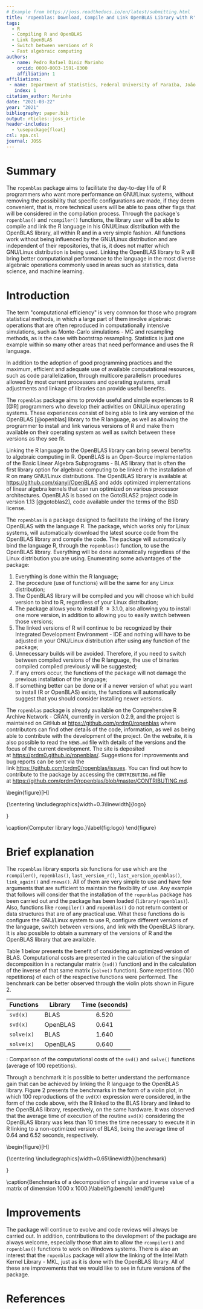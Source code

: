 ```yaml
---
# Example from https://joss.readthedocs.io/en/latest/submitting.html
title: 'ropenblas: Download, Compile and Link OpenBLAS Library with R'
tags:
  - R
  - Compiling R and OpenBLAS
  - Link OpenBLAS
  - Switch between versions of R
  - Fast algebraic computing
authors:
  - name: Pedro Rafael Diniz Marinho
    orcid: 0000-0003-1591-8300
    affiliation: 1
affiliations:
 - name: Department of Statistics, Federal University of Paraíba, João Pessoa, Paraíba - PB, Brazil
   index: 1
citation_author: Marinho
date: "2021-03-22"
year: "2021"
bibliography: paper.bib
output: rticles::joss_article
header-includes:
  - \usepackage{float}
csl: apa.csl
journal: JOSS
---
```


# Summary



The `ropenblas` package aims to facilitate the day-to-day life of R programmers who want more performance on GNU/Linux systems, without removing the possibility that specific configurations are made, if they deem convenient, that is, more technical users will be able to pass other flags that will be considered in the compilation process. Through the package's `ropenblas()` and `rcompiler()` functions, the library user will be able to compile and link the R language in his GNU/Linux distribution with the OpenBLAS library, all within R and in a very simple fashion. All functions work without being influenced by the GNU/Linux distribution and are independent of their repositories, that is, it does not matter which GNU/Linux distribution is being used. Linking the OpenBLAS library to R will bring better computational performance to the language in the most diverse algebraic operations commonly used in areas such as statistics, data science, and machine learning.

<!-- # Statement of Need -->

<!-- The `ropenblas` package aims to allow algebraic computing of R to be performed using the OpenBLAS library, that is, it allows easy linking of R to the OpenBLAS library on GNU/Linux systems without depending on the distribution repositories. This will allow several researchers in the areas of statistics, data science, and machine learning to take advantage of more efficient performance in algebraic calculations, for example, multiplication, factorization, and matrix inversion. The `ropenblas` library, version 0.2.9 will also allow the R programmer to have, in his GNU/Linux distribution, several compiled versions of the R language giving the possibility to easily switch between these versions, this being an Open Source functionality that is only possible in some commercial IDEs of R. All this is done within the R language, minimizing the chance of less experienced users to break their operating system by running several instructions that are not perfectly understood. -->

<!-- The fact that the `ropenblas` package does not depend on the repositories of the GNU/Linux distribution will allow that in more stable distributions the R programmer will have at his disposal the most recent version of the OpenBLAS libraries and the R language. Everything is done safely, since the `ropenblas` package uses the stable versions of the official development repositories of the OpenBLAS library and the R programming language, respectively. Until the present version, the package has more than 11000 downloads, having an average of more than 1000 downloads in the month before the date of this submission, based on the official R language repositories. -->

# Introduction

The term "computational efficiency" is very common for those who program statistical methods, in which a large part of them involve algebraic operations that are often reproduced in computationally intensive simulations, such as Monte-Carlo simulations - MC and resampling methods, as is the case with bootstrap resampling. Statistics is just one example within so many other areas that need performance and uses the R language.

In addition to the adoption of good programming practices and the maximum, efficient and adequate use of available computational resources, such as code parallelization, through multicore parallelism procedures allowed by most current processors and operating systems, small adjustments and linkage of libraries can provide useful benefits.

The `ropenblas` package aims to provide useful and simple experiences to R [@R] programmers who develop their activities on GNU/Linux operating systems. These experiences consist of being able to link any version of the OpenBLAS [@openblas] library to the R language, as well as allowing the programmer to install and link various versions of R and make them available on their operating system as well as switch between these versions as they see fit.

Linking the R language to the OpenBLAS library can bring several benefits to algebraic computing in R. OpenBLAS is an Open-Source implementation of the Basic Linear Algebra Subprograms - BLAS library that is often the first library option for algebraic computing to be linked in the installation of R on many GNU/Linux distributions. The OpenBLAS library is available at <https://github.com/xianyi/OpenBLAS> and adds optimized implementations of linear algebra kernels that can run optimized on various processor architectures. OpenBLAS is based on the GotoBLAS2 project code in version 1.13 [@gotoblas2], code available under the terms of the BSD license.

<!-- The functions of the `ropenblas` package can help the R language user to make this link without leaving the R promprt, as well as allowing the user to choose the version of OpenBLAS to be considered, the last stable version being considered by default . Everything is accomplished by functions without many arguments and without major complications to be used. These functions can be very comforting for users of R on GNU/Linux systems who do not feel safe to run several codes in a terminal that runs Shell Script codes for the language configuration. -->

<!-- It is very common to see users of R in distributions with repositories not prone to immediate updates of programs using several tutorials found in communities on the internet suggesting several lines of code and steps that can be potentially dangerous or easy to be misunderstood by many users of R language. Being able to compile, enable resources if necessary and switch between versions of R using simple functions to be used and without leaving the command pompt of the R language is attractive. -->

<!-- # General package information -->

The `ropenblas` is a package designed to facilitate the linking of the library OpenBLAS with the language R. The package, which works only for Linux systems, will automatically download the latest source code from the OpenBLAS library and compile the code. The package will automatically bind the language R, through the `ropenblas()` function, to use the OpenBLAS library. Everything will be done automatically regardless of the Linux distribution you are using. Enumerating some advantages of the package:

1.  Everything is done within the R language;
2.  The procedure (use of functions) will be the same for any Linux distribution;
3.  The OpenBLAS library will be compiled and you will choose which build version to bind to R, regardless of your Linux distribution;
4.  The package allows you to install R $\geq 3.1.0$, also allowing you to install one more version, in addition to allowing you to easily switch between those versions;
5.  The linked versions of R will continue to be recognized by their Integrated Development Environment - IDE and nothing will have to be adjusted in your GNU/Linux distribution after using any function of the package;
6.  Unnecessary builds will be avoided. Therefore, if you need to switch between compiled versions of the R language, the use of binaries compiled compiled previously will be suggested;
7.  If any errors occur, the functions of the package will not damage the previous installation of the language;
8.  If something better can be done or if a newer version of what you want to install (R or OpenBLAS) exists, the functions will automatically suggest that you should consider installing newer versions.

The `ropenblas` package is already available on the Comprehensive R Archive Network - CRAN, currently in version 0.2.9, and the project is maintained on GitHub at <https://github.com/prdm0/ropenblas> where contributors can find other details of the code, information, as well as being able to contribute with the development of the project. On the website, it is also possible to read the `NEWS.md` file with details of the versions and the focus of the current development. The site is deposited at <https://prdm0.github.io/ropenblas/>. Suggestions for improvements and bug reports can be sent via the link <https://github.com/prdm0/ropenblas/issues>. You can find out how to contribute to the package by accessing the `CONTRIBUTING.md` file at <https://github.com/prdm0/ropenblas/blob/master/CONTRIBUTING.md>.

\begin{figure}[H]

{\centering \includegraphics[width=0.3\linewidth]{logo} 

}

\caption{Computer library logo.}\label{fig:logo}
\end{figure}

<!-- You can also specify older versions of the OpenBLAS library. Automatically, if no version is specified, the `ropenblas` package will consider the latest version of the library OpenBLAS.  -->

<!-- Considering using the OpenBLAS library rather than the BLAS may bring extra optimizations for your code and improved computational performance for your simulations, since OpenBLAS is an optimized implementation of the library BLAS. -->

<!-- Some of the reasons why it is convenient to link R language to the use of BLAS optimized alternatives can be found here. Several other benchmarks that point to improved computing performance by considering the library OpenBLAS can be found on the internet. -->

<!-- The `ropenblas` package, by `rcompiler()` function is also useful if you want to install different versions of the R language. The different versions, specified by the user of the R language, will be compiled and will also be linked to the OpenBLAS library. If you want to switch between compiled versions of the R language, no compilation is needed anymore. This allows you to avoid having to get your hands dirty with tedious operating system settings, regardless of your GNU/Linux distribution. Another great use of the `rcompiler()` function is that you will not be dependent on updating your GNU/Linux distribution repositories and you can always have the latest version of the R language. -->

<!-- The use of the `ropenblas` package will return warnings that help you proceed with the use of the functions. If your internet is not working or if any dependency on the operating system is not present, the package will let you know. -->

<!-- # Dependencies -->

<!-- In addition to dependencies in the form of other packages deposited with CRAN, the `ropenblas` package depends on external dependencies that are normally installed or are easily installed on any GNU/Linux distribution. Are they: -->

<!--   1. **GNU Make**: GNU Make utility to maintain groups of programs;  -->

<!--   2. **GNU GCC Compiler (C and Fortran)**: The GNU Compiler Collection - C and Fortran frontends. -->

<!-- These programs that are described in `SystemRequirements` in the package's `DESCRIPTION` file are essential for compiling the OpenBLAS library and the R language. The functions of the `ropenblas` package are designed to identify the lack of these dependencies external to CRAN, informing the package user which dependencies are missing and suggesting that they should be installed. The other dependencies indexed to CRAN are described in `Imports` in the file  `DESCRIPTION`. These will be installed automatically. -->

<!-- Other warnings can also be suggested, such as, for example, a problem with the internet connection. All warnings are given very clearly so that the user has no doubts about the problem that may be occurring. -->

# Brief explanation

<!-- # Installation -->

<!-- The `ropenblas` package can be installed in two ways. The first is using the `install.packages()` function of the `utils` package which is available in any basic language installation and the second is using the `devtools` package which will allow the package to be installed directly from the development directory on GitHub. -->

<!-- All code kept in the master branch of the package project on GitHub can be installed, since there will only be codes that are working properly and ready to use. The two forms of installation follow: -->

<!--   1. `install.packages("ropenblas")`: for installing the package available at CRAN; -->

<!--   2. `devtools::install_github(repo = "prdm0/ropenblas, ref = "master", force = TRUE)`: for installing the package from the project development directory on GitHub. -->

<!-- # Exported functions and usage -->

The `ropenblas` library exports six functions for use which are the `rcompiler()`, `ropenblas()`, `last_version_r()`, `last_version_openblas()`, `link_again()` and `rnews()`. All of them are very simple to use and have few arguments that are sufficient to maintain the flexibility of use. Any example that follows will consider that the installation of the `ropenblas` package has been carried out and the package has been loaded (`library(ropenblas)`). Also, functions like `rcompiler()` and `ropenblas()` do not return content or data structures that are of any practical use. What these functions do is configure the GNU/Linux system to use R, configure different versions of the language, switch between versions, and link with the OpenBLAS library. It is also possible to obtain a summary of the versions of R and the OpenBLAS library that are available.

Table 1 below presents the benefit of considering an optimized version of BLAS. Computational costs are presented in the calculation of the singular decomposition in a rectangular matrix (`svd()` function) and in the calculation of the inverse of that same matrix (`solve()` function). Some repetitions (100 repetitions) of each of the respective functions were performed. The benchmark can be better observed through the violin plots shown in Figure 2.

| Functions  | Library  | Time (seconds) |
|------------|----------|:--------------:|
| `svd(x)`   | BLAS     |     6.520      |
| `svd(x)`   | OpenBLAS |     0.641      |
| `solve(x)` | BLAS     |     1.640      |
| `solve(x)` | OpenBLAS |     0.640      |

: Comparison of the computational costs of the `svd()` and `solve()` functions (average of 100 repetitions).

Through a benchmark it is possible to better understand the performance gain that can be achieved by linking the R language to the OpenBLAS library. Figure 2 presents the benchmarks in the form of a violin plot, in which 100 reproductions of the `svd(X)` expression were considered, in the form of the code above, with the R linked to the BLAS library and linked to the OpenBLAS library, respectively, on the same hardware. It was observed that the average time of execution of the routine `svd(X)` considering the OpenBLAS library was less than 10 times the time necessary to execute it in R linking to a non-optimized version of BLAS, being the average time of 0.64 and 6.52 seconds, respectively.

\begin{figure}[H]

{\centering \includegraphics[width=0.65\linewidth]{benchmark} 

}

\caption{Benchmarks of a decomposition of singular and inverse value of a matrix of dimension 1000 x 1000.}\label{fig:bench}
\end{figure}

<!-- ## 'link_again' function -->

<!-- The `link_again()` function links again the OpenBLAS library with the R language, being useful to correct problems of untying the OpenBLAS library that is common when the operating system is updated. The function can link again the R language with the OpenBLAS library. -->

<!-- Thus, `link_again()` will only make the linkage when in some previous section of R the `ropenblas()` function has been used for the initial binding of the R language with the OpenBLAS library. -->

<!-- The use of the function is quite simple, just by running the code `link_again()` since the function has no arguments. It will automatically detect if there was a link break that will be rebuilt again without the need for any compilation. From time to time, after a major update of the operating system, it may be convenient to run the `link_again()` function. Link breakage rarely occurs, but if it does, it can be resolved quickly. The following code and image exemplify a possible reconstruction of symbolic links using the `link_again()` function: -->

<!-- ```{r, eval=FALSE, prompt=TRUE} -->

<!-- link_again() -->

<!-- ``` -->

<!-- ```{r, echo=FALSE, message=FALSE, warning=FALSE, fig.align='center', fig.cap="If an unlinking of the OpenBLAS library occurs, the function will re-link the library.", out.width="100%"} -->

<!-- knitr::include_graphics("link_again_01.png") -->

<!-- ``` -->

<!-- Running the `link_again()` function in a situation where there is no need will not generate problems. The function will return the message that everything is linked correctly, according to the code and image that follows: -->

<!-- ```{r, echo=FALSE, message=FALSE, warning=FALSE, fig.align='center', fig.cap="If relinking is not required, the function will make it clear.", out.width="100%"} -->

<!-- knitr::include_graphics("link_again_02.png") -->

<!-- ``` -->

<!-- ## 'rnews function' -->

<!-- The `rnews()` function returns the contents of the `NEWS.html` file in the standard browser installed on the operating system. The `NEWS.html` file contains the main changes from the recently released versions of the R language. The goal is to facilitate the query by invoking it directly from the R command prompt. -->

<!-- The `rnews()` function is analogous to the news function of the `utils` package. However, using the news command in a terminal style bash shell is possible to receive a message like: -->

<!-- ```{r, eval=FALSE} -->

<!-- news() -->

<!-- ## starting httpd help server ... done -->

<!-- ## Error in browseURL(url): 'browser' must be a non-empty character string -->

<!-- ``` -->

<!-- If `pdf = FALSE` (default), the `NEWS.html` file will open in the browser, otherwise `NEWS.pdf` will be opened. If `dev = FALSE` (default), it will not show changes made to the language development version. To see changes in the development version, do `dev = TRUE`. -->

# Improvements

The package will continue to evolve and code reviews will always be carried out. In addition, contributions to the development of the package are always welcome, especially those that aim to allow the `rcompiler()` and `ropenblas()` functions to work on Windows systems. There is also an interest that the `ropenblas` package will allow the linking of the Intel Math Kernel Library - MKL, just as it is done with the OpenBLAS library. All of these are improvements that we would like to see in future versions of the package.

# References
